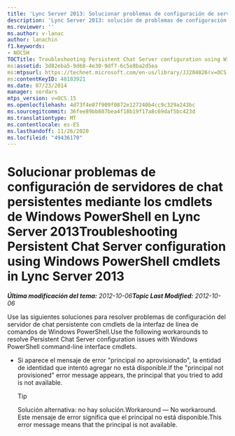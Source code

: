```yaml
---
title: 'Lync Server 2013: Solucionar problemas de configuración de servidores de chat persistentes mediante los cmdlets de Windows PowerShell'
description: 'Lync Server 2013: solución de problemas de configuración del servidor de chat persistente con cmdlets de Windows PowerShell.'
ms.reviewer: ''
ms.author: v-lanac
author: lanachin
f1.keywords:
- NOCSH
TOCTitle: Troubleshooting Persistent Chat Server configuration using Windows PowerShell cmdlets
ms:assetid: 3d82eba5-9d68-4e30-9df7-6c5e8ba2d5ea
ms:mtpsurl: https://technet.microsoft.com/en-us/library/JJ204826(v=OCS.15)
ms:contentKeyID: 48183921
ms.date: 07/23/2014
manager: serdars
mtps_version: v=OCS.15
ms.openlocfilehash: 4d73f4e07f909f0872e127240b4cc9c329a243bc
ms.sourcegitcommit: 36fee89bb887bea4f18b19f17a8c69daf5bc423d
ms.translationtype: MT
ms.contentlocale: es-ES
ms.lasthandoff: 11/26/2020
ms.locfileid: "49436170"
---
```

# <a name="troubleshooting-persistent-chat-server-configuration-using-windows-powershell-cmdlets-in-lync-server-2013"></a><span data-ttu-id="537f1-103">Solucionar problemas de configuración de servidores de chat persistentes mediante los cmdlets de Windows PowerShell en Lync Server 2013</span><span class="sxs-lookup"><span data-stu-id="537f1-103">Troubleshooting Persistent Chat Server configuration using Windows PowerShell cmdlets in Lync Server 2013</span></span>

<div data-xmlns="http://www.w3.org/1999/xhtml">

<div class="topic" data-xmlns="http://www.w3.org/1999/xhtml" data-msxsl="urn:schemas-microsoft-com:xslt" data-cs="https://msdn.microsoft.com/">

<div data-asp="https://msdn2.microsoft.com/asp">



</div>

<div id="mainSection">

<div id="mainBody"><span data-ttu-id="537f1-104">

<span> </span></span><span class="sxs-lookup"><span data-stu-id="537f1-104">

<span> </span></span></span>

<span data-ttu-id="537f1-105">_**Última modificación del tema:** 2012-10-06_</span><span class="sxs-lookup"><span data-stu-id="537f1-105">_**Topic Last Modified:** 2012-10-06_</span></span>

<span data-ttu-id="537f1-106">Use las siguientes soluciones para resolver problemas de configuración del servidor de chat persistente con cmdlets de la interfaz de línea de comandos de Windows PowerShell.</span><span class="sxs-lookup"><span data-stu-id="537f1-106">Use the following workarounds to resolve Persistent Chat Server configuration issues with Windows PowerShell command-line interface cmdlets.</span></span>

  - <span data-ttu-id="537f1-107">Si aparece el mensaje de error "principal no aprovisionado", la entidad de identidad que intentó agregar no está disponible.</span><span class="sxs-lookup"><span data-stu-id="537f1-107">If the "principal not provisioned" error message appears, the principal that you tried to add is not available.</span></span>
    
    <div>
    

    > [!TIP]  
    > <span data-ttu-id="537f1-108">Solución alternativa: no hay solución.</span><span class="sxs-lookup"><span data-stu-id="537f1-108">Workaround — No workaround.</span></span> <span data-ttu-id="537f1-109">Este mensaje de error significa que el principal no está disponible.</span><span class="sxs-lookup"><span data-stu-id="537f1-109">This error message means that the principal is not available.</span></span>

    
    <span data-ttu-id="537f1-110"></div>

</div>

<span> </span>

</div>

</div>

</span><span class="sxs-lookup"><span data-stu-id="537f1-110"></div>

</div>

<span> </span>

</div>

</div>

</span></span></div>

